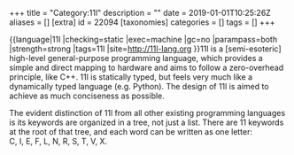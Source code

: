+++
title = "Category:11l"
description = ""
date = 2019-01-01T10:25:26Z
aliases = []
[extra]
id = 22094
[taxonomies]
categories = []
tags = []
+++

{{language|11l
|checking=static
|exec=machine
|gc=no
|parampass=both
|strength=strong
|tags=11l
|site=http://11l-lang.org
}}11l is a [semi-esoteric] high-level general-purpose programming language, which provides a simple and direct mapping to hardware and aims to follow a zero-overhead principle, like C++. 11l is statically typed, but feels very much like a dynamically typed language (e.g. Python).
The design of 11l is aimed to achieve as much conciseness as possible.

The evident distinction of 11l from all other existing programming languages is its keywords are organized in a tree, not just a list.
There are 11 keywords at the root of that tree, and each word can be written as one letter:<br />
C, I, E, F, L, N, R, S, T, V, X.
